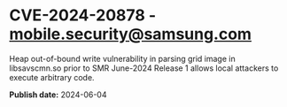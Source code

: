 # CVE-2024-20878 - mobile.security@samsung.com

Heap out-of-bound write vulnerability in parsing grid image in libsavscmn.so prior to SMR June-2024 Release 1 allows local attackers to execute arbitrary code.

**Publish date:** 2024-06-04
